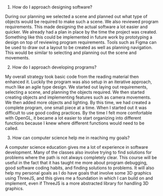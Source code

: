 1.	How do I approach designing software?

During our planning we selected a scene and planned out what type of objects would be required to make such a scene. We also reviewed program requirements. This made designing the actual software a lot easier and quicker. We already had a plan in place by the time the project was created. Something like this could be implemented in future work by prototyping a design on top of reviewing program requirements. Tools such as Figma can be used to draw out a layout to be created as well as planning navigation. This would be similar to selecting and planning out the scene and movements.

2.	How do I approach developing programs?

My overall strategy took basic code from the reading material then enhanced it. Luckily the program was also setup in an iterative approach, much like an agile type design. We started out laying out requirements, selecting a scene, and planning the objects required. We then started creating objects and implementing features such as camera movements. We then added more objects and lighting. By this time, we had created a complete program, one small piece at a time. When I started out it was difficult to use good coding practices. By the time I felt more comfortable with OpenGL, it became a lot easier to start organizing into different functions because I knew where different functions would need to be called.

3.	How can computer science help me in reaching my goals?

A computer science education gives me a lot of experience in software development. Many of the classes also involve trying to find solutions for problems where the path is not always completely clear. This course will be useful in the fact that it has taught me more about program debugging, good software coding habits, and finding solutions to problems. It will also help my personal goals as  I do have goals that involve some 3D graphics using ThreeJS, and this gives me a foundation in which I can build on and implement, even if ThreeJS is a more abstracted library for handling 3D graphics.
